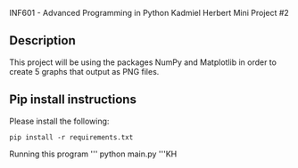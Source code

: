 INF601 - Advanced Programming in Python
Kadmiel Herbert
Mini Project #2

## Description
This project will be using the packages NumPy and Matplotlib in order to create 5 graphs that output as PNG files.

## Pip install instructions

Please install the following:

```
pip install -r requirements.txt 
```

Running this program
'''
python main.py
'''KH